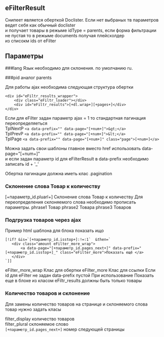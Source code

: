 ## eFilterResult
 Снипеет является оберткой Doclister. Если нет выбраных тв параметров ведет себя как обычный doclister  
 и получает товары в режыме idType = parents, если форма фильтрации не пустая то в режыме documents получая плейсхолдер  
 из списокм ids от eFilter  
 
 ## Параметры
 ###lang
 Язык необходимо для склонения. по умолчанию ru.
 
 ###pid 
 аналог parents 
 
 Для работы ajax необходима следующая структура обертки
 ````
 <div id="eFiltr_results_wrapper">
     <div class="eFiltr_loader"></div>
     <div id="eFiltr_results">[+dl.wrap+][+pages+]</div>
 </div>
 ````
 
 Если для eFilter задан параметр ajax = 1 то стандартная пагинация переопределяеться  
 TplNextP ``<a data-prefix="" data-page="[+num+]">&gt;</a>``  
 TplPrevP ``<a data-prefix="" data-page="[+num+]">&lt;</a>``  
 TplPage ``<a data-prefix="" data-page="[+num+]" class="page">[+num+]</a>``  
 
 Можна задать свои шаблоны главное вместо href использовать data-page="[+num+]"  
 и если задан параметр id для eFilterResult  в data-prefix необходимо записать id + '_'  
 
 Обертка пагинации должна иметь клас .pagination
 
 ### Склонение слова Товар к количеству
 [+параметр_id.pluarl+] Склонение слова Товар к количеству
 Для переопределения склоняемого слова необходимо прописать параметры.
 phrase1 Товар
 phrase2 Товара
 phrase3 Товаров
 
 
 ### Подгрузка товаров через ajax
 Пример html шаблона для блока показать ищо
 ```
 [!if? &is=`[+параметр_id.isstop+]:!=:1`  &then=`
    <div class="amount eFilter_more_wrap">
        <a data-page="[+параметр_id.pages_next+]" data-prefix="[+параметр_id.isstop+]_" class="eFilter_more">Показать ещё </a>
    </div>
 `]]
 ```
 eFilter_more_wrap Клас для обертки
 eFilter_more Клас для ссылки
 Если id для eFilter не задан  data-prefix пустой
 При использование Показать еще в блоке из класом eFiltr_results должны быть только товары
 
 ### Количество товаров и склонение
 Для замены количество товаров на странице и склоняемого слова товар нужно задать класы 
 
 filter_display количество товаров  
 filter_plural склоняемое слово   
 ```[+параметр_id.pages_next+]``` номер следующей страницы
 